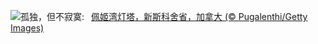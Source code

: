 ![](https://www.bing.com/th?id=OHR.PeggysCove_ZH-CN4221190894_UHD.jpg&w=1000)孤独，但不寂寞:&nbsp;&ensp;[佩姬湾灯塔，新斯科舍省，加拿大 (© Pugalenthi/Getty Images)](https://www.bing.com/th?id=OHR.PeggysCove_ZH-CN4221190894_UHD.jpg)
<br><br/>
